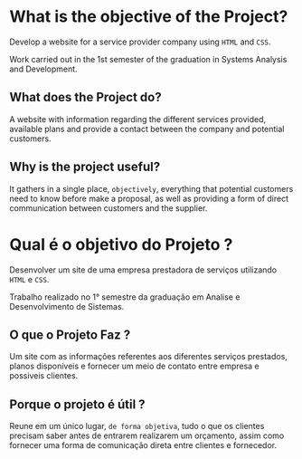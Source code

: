 What is the objective of the Project?
=========
Develop a website for a service provider company using `HTML` and `CSS`.

Work carried out in the 1st semester of the graduation in Systems Analysis and Development.


What does the Project do?
-
A website with information regarding the different services provided, available plans and provide a contact between the company and potential customers.


Why is the project useful?
-
It gathers in a single place, `objectively`, everything that potential customers need to know before make a proposal, as well as providing a form of direct communication between customers and the supplier.




Qual é o objetivo do Projeto ?
=========
Desenvolver um site de uma empresa prestadora de serviços utilizando `HTML` e `CSS`. 

Trabalho realizado no 1° semestre da graduação em Analise e Desenvolvimento de Sistemas.


O que o Projeto Faz ?
-
Um site com as informações referentes aos diferentes serviços prestados, planos disponiveis e fornecer um meio de contato entre empresa e possiveis clientes.


Porque o projeto é útil ?
-
Reune em um único lugar, `de forma objetiva`, tudo o que os clientes precisam saber antes de entrarem realizarem um orçamento, assim como fornecer uma forma de comunicação direta entre clientes e fornecedor.


